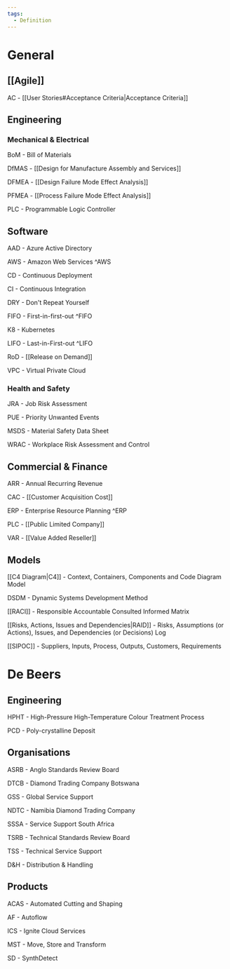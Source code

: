 ```yaml
---
tags:
  - Definition
---
```

# General
## [[Agile]]
AC - [[User Stories#Acceptance Criteria|Acceptance Criteria]]
## Engineering
### Mechanical & Electrical
BoM - Bill of Materials

DfMAS - [[Design for Manufacture Assembly and Services]]

DFMEA - [[Design Failure Mode Effect Analysis]]

PFMEA - [[Process Failure Mode Effect Analysis]]

PLC - Programmable Logic Controller
## Software
AAD - Azure Active Directory

AWS - Amazon Web Services ^AWS

CD - Continuous Deployment

CI - Continuous Integration

DRY - Don't Repeat Yourself

FIFO - First-in-first-out ^FIFO

K8 - Kubernetes

LIFO - Last-in-First-out ^LIFO

RoD - [[Release on Demand]]

VPC - Virtual Private Cloud
### Health and Safety
JRA - Job Risk Assessment

PUE - Priority Unwanted Events

MSDS - Material Safety Data Sheet

WRAC - Workplace Risk Assessment and Control
## Commercial & Finance
ARR - Annual Recurring Revenue

CAC - [[Customer Acquisition Cost]]

ERP - Enterprise Resource Planning ^ERP

PLC - [[Public Limited Company]]

VAR - [[Value Added Reseller]]
## Models
[[C4  Diagram|C4]] - Context, Containers, Components and Code Diagram Model

DSDM - Dynamic Systems Development Method

[[RACI]] - Responsible Accountable Consulted Informed Matrix

[[Risks, Actions, Issues and Dependencies|RAID]] - Risks, Assumptions (or Actions), Issues, and Dependencies (or Decisions) Log

[[SIPOC]] - Suppliers, Inputs, Process, Outputs, Customers, Requirements

# De Beers
## Engineering
HPHT - High-Pressure High-Temperature Colour Treatment Process

PCD - Poly-crystalline Deposit
## Organisations
ASRB - Anglo Standards Review Board

DTCB - Diamond Trading Company Botswana

GSS - Global Service Support

NDTC - Namibia Diamond Trading Company

SSSA - Service Support South Africa

TSRB - Technical Standards Review Board

TSS - Technical Service Support

D&H - Distribution & Handling
## Products
ACAS - Automated Cutting and Shaping

AF - Autoflow

ICS - Ignite Cloud Services

MST - Move, Store and Transform

SD - SynthDetect